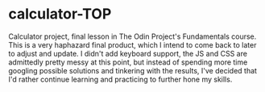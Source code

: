 # calculator-TOP
Calculator project, final lesson in The Odin Project's Fundamentals course. This is a very haphazard final product, which I intend to come back to later to adjust and update. I didn't add keyboard support, the JS and CSS are admittedly pretty messy at this point, but instead of spending more time googling possible solutions and tinkering with the results, I've decided that I'd rather continue learning and practicing to further hone my skills.